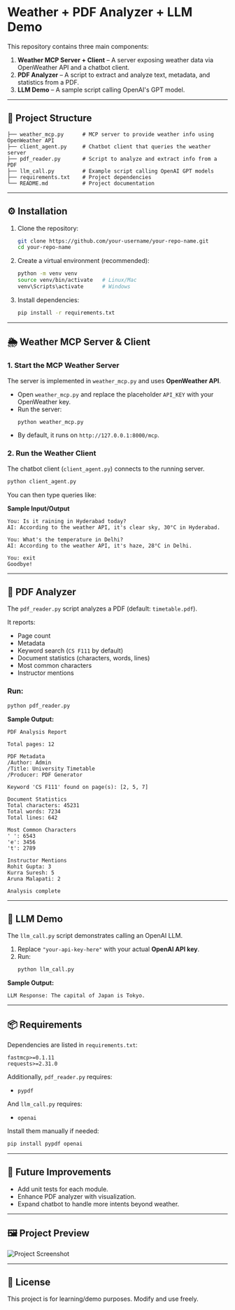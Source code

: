 # Weather + PDF Analyzer + LLM Demo

This repository contains three main components:  
1. **Weather MCP Server + Client** – A server exposing weather data via OpenWeather API and a chatbot client.  
2. **PDF Analyzer** – A script to extract and analyze text, metadata, and statistics from a PDF.  
3. **LLM Demo** – A sample script calling OpenAI's GPT model.

---

## 📂 Project Structure

```
├── weather_mcp.py      # MCP server to provide weather info using OpenWeather API
├── client_agent.py     # Chatbot client that queries the weather server
├── pdf_reader.py       # Script to analyze and extract info from a PDF
├── llm_call.py         # Example script calling OpenAI GPT models
├── requirements.txt    # Project dependencies
└── README.md           # Project documentation
```

---

## ⚙️ Installation

1. Clone the repository:
   ```bash
   git clone https://github.com/your-username/your-repo-name.git
   cd your-repo-name
   ```

2. Create a virtual environment (recommended):
   ```bash
   python -m venv venv
   source venv/bin/activate   # Linux/Mac
   venv\Scripts\activate      # Windows
   ```

3. Install dependencies:
   ```bash
   pip install -r requirements.txt
   ```

---

## 🌦️ Weather MCP Server & Client

### 1. Start the MCP Weather Server
The server is implemented in `weather_mcp.py` and uses **OpenWeather API**.

- Open `weather_mcp.py` and replace the placeholder `API_KEY` with your OpenWeather key.
- Run the server:
  ```bash
  python weather_mcp.py
  ```
- By default, it runs on `http://127.0.0.1:8000/mcp`.

### 2. Run the Weather Client
The chatbot client (`client_agent.py`) connects to the running server.

```bash
python client_agent.py
```

You can then type queries like:

**Sample Input/Output**
```
You: Is it raining in Hyderabad today?
AI: According to the weather API, it's clear sky, 30°C in Hyderabad.

You: What's the temperature in Delhi?
AI: According to the weather API, it's haze, 28°C in Delhi.

You: exit
Goodbye!
```

---

## 📄 PDF Analyzer

The `pdf_reader.py` script analyzes a PDF (default: `timetable.pdf`).

It reports:
- Page count  
- Metadata  
- Keyword search (`CS F111` by default)  
- Document statistics (characters, words, lines)  
- Most common characters  
- Instructor mentions  

### Run:
```bash
python pdf_reader.py
```

**Sample Output:**
```
PDF Analysis Report

Total pages: 12

PDF Metadata
/Author: Admin
/Title: University Timetable
/Producer: PDF Generator

Keyword 'CS F111' found on page(s): [2, 5, 7]

Document Statistics
Total characters: 45231
Total words: 7234
Total lines: 642

Most Common Characters
' ': 6543
'e': 3456
't': 2789

Instructor Mentions
Rohit Gupta: 3
Kurra Suresh: 5
Aruna Malapati: 2

Analysis complete
```

---

## 🤖 LLM Demo

The `llm_call.py` script demonstrates calling an OpenAI LLM.

1. Replace `"your-api-key-here"` with your actual **OpenAI API key**.
2. Run:
   ```bash
   python llm_call.py
   ```

**Sample Output:**
```
LLM Response: The capital of Japan is Tokyo.
```

---

## 📦 Requirements

Dependencies are listed in `requirements.txt`:

```
fastmcp>=0.1.11
requests>=2.31.0
```

Additionally, `pdf_reader.py` requires:
- `pypdf`

And `llm_call.py` requires:
- `openai`

Install them manually if needed:
```bash
pip install pypdf openai
```

---

## 🚀 Future Improvements
- Add unit tests for each module.  
- Enhance PDF analyzer with visualization.  
- Expand chatbot to handle more intents beyond weather.  

---

## 🖼️ Project Preview
![Project Screenshot](a2a06157-5935-4630-9b9f-b5fe0db90047.png)

---

## 📝 License
This project is for learning/demo purposes. Modify and use freely.
